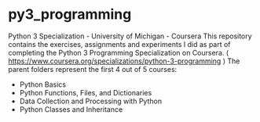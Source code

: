 # py3_programming
Python 3  Specialization - University of Michigan - Coursera
This repository contains the exercises, assignments and experiments I did as part of completing the Python 3 Programming Specialization on Coursera. ( https://www.coursera.org/specializations/python-3-programming )
The parent folders represent the first 4 out of 5 courses:
* Python Basics
* Python Functions, Files, and Dictionaries
* Data Collection and Processing with Python
* Python Classes and Inheritance

